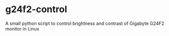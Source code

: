 # g24f2-control
A small python script to control brightness and contrast of Gigabyte G24F2 monitor in Linux
